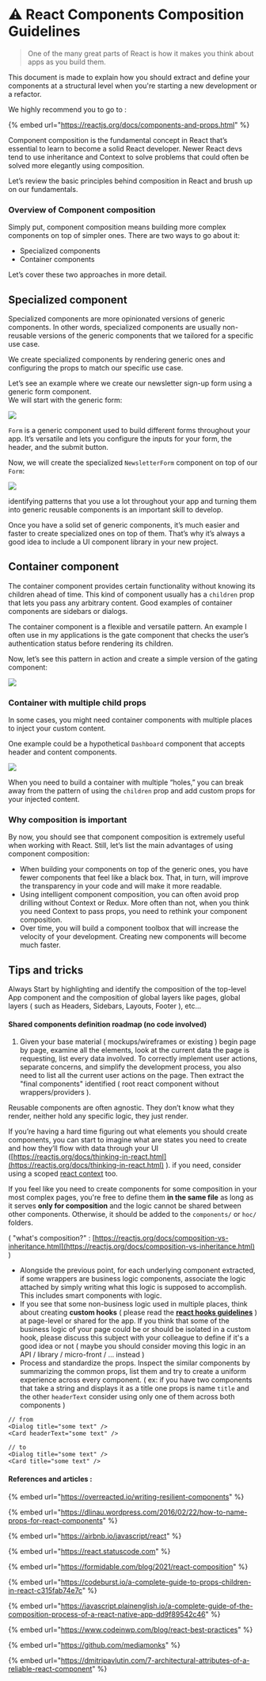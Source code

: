 # ⚠ React Components Composition Guidelines

> One of the many great parts of React is how it makes you think about apps as you build them.

This document is made to explain how you should extract and define your components at a structural level when you're starting a new development or a refactor.

We highly recommend you to go to :

{% embed url="https://reactjs.org/docs/components-and-props.html" %}

Component composition is the fundamental concept in React that’s essential to learn to become a solid React developer. Newer React devs tend to use inheritance and Context to solve problems that could often be solved more elegantly using composition.

Let’s review the basic principles behind composition in React and brush up on our fundamentals.

### Overview of Component composition <a href="#overview-of-component-composition" id="overview-of-component-composition"></a>

Simply put, component composition means building more complex components on top of simpler ones. There are two ways to go about it:

* Specialized components
* Container components

Let’s cover these two approaches in more detail.

## Specialized component <a href="#specialized-component" id="specialized-component"></a>

Specialized components are more opinionated versions of generic components. In other words, specialized components are usually non-reusable versions of the generic components that we tailored for a specific use case.

We create specialized components by rendering generic ones and configuring the props to match our specific use case.

Let’s see an example where we create our newsletter sign-up form using a generic form component.\
We will start with the generic form:

![](../.gitbook/assets/text.png)

`Form` is a generic component used to build different forms throughout your app. It’s versatile and lets you configure the inputs for your form, the header, and the submit button.

Now, we will create the specialized `NewsletterForm` component on top of our `Form`:

![](../.gitbook/assets/fsdfdfff.png)

identifying patterns that you use a lot throughout your app and turning them into generic reusable components is an important skill to develop.

Once you have a solid set of generic components, it’s much easier and faster to create specialized ones on top of them. That’s why it’s always a good idea to include a UI component library in your new project.

## Container component <a href="#container-component" id="container-component"></a>

The container component provides certain functionality without knowing its children ahead of time. This kind of component usually has a `children` prop that lets you pass any arbitrary content. Good examples of container components are sidebars or dialogs.

The container component is a flexible and versatile pattern. An example I often use in my applications is the gate component that checks the user’s authentication status before rendering its children.&#x20;

Now, let’s see this pattern in action and create a simple version of the gating component:

![](../.gitbook/assets/gate.png)

### Container with multiple child props <a href="#container-with-multiple-child-props" id="container-with-multiple-child-props"></a>

In some cases, you might need container components with multiple places to inject your custom content.

One example could be a hypothetical `Dashboard` component that accepts header and content components.

![](../.gitbook/assets/dash.png)

When you need to build a container with multiple “holes,” you can break away from the pattern of using the `children` prop and add custom props for your injected content.

### Why composition is important <a href="#why-composition-is-important" id="why-composition-is-important"></a>

By now, you should see that component composition is extremely useful when working with React. Still, let’s list the main advantages of using component composition:

* When building your components on top of the generic ones, you have fewer components that feel like a black box. That, in turn, will improve the transparency in your code and will make it more readable.
* Using intelligent component composition, you can often avoid prop drilling without Context or Redux. More often than not, when you think you need Context to pass props, you need to rethink your component composition.
* Over time, you will build a component toolbox that will increase the velocity of your development. Creating new components will become much faster.

## Tips and tricks

Always Start by highlighting and identify the composition of the top-level App component and the composition of global layers like pages, global layers ( such as Headers, Sidebars, Layouts, Footer ), etc…

#### Shared components definition roadmap (no code involved)

1. Given your base material ( mockups/wireframes or existing ) begin page by page, examine all the elements, look at the current data the page is requesting, list every data involved. To correctly implement user actions, separate concerns, and simplify the development process, you also need to list all the current user actions on the page. Then extract the "final components" identified ( root react component without wrappers/providers ).

Reusable components are often agnostic. They don’t know what they render, neither hold any specific logic, they just render.

If you’re having a hard time figuring out what elements you should create components, you can start to imagine what are states you need to create and how they’ll flow with data through your UI ([https://reactjs.org/docs/thinking-in-react.html](https://reactjs.org/docs/thinking-in-react.html) ). if you need, consider using a scoped [react context](https://reactjs.org/docs/context.html) too.

If you feel like you need to create components for some composition in your most complex pages, you're free to define them **in the same file** as long as it serves **only for composition** and the logic cannot be shared between other components. Otherwise, it should be added to the `components/` or `hoc/` folders.&#x20;

( "what's composition?" : [https://reactjs.org/docs/composition-vs-inheritance.html](https://reactjs.org/docs/composition-vs-inheritance.html) )

* Alongside the previous point, for each underlying component extracted, if some wrappers are business logic components, associate the logic attached by simply writing what this logic is supposed to accomplish. This includes smart components with logic.
* If you see that some non-business logic used in multiple places, think about creating **custom hooks** ( please read the [**react hooks guidelines**](broken-reference) ) at page-level or shared for the app. If you think that some of the business logic of your page could be or should be isolated in a custom hook, please discuss this subject with your colleague to define if it's a good idea or not               ( maybe you should consider moving this logic in an API / library / micro-front / ... instead )&#x20;
* &#x20;Process and standardize the props. Inspect the similar components by summarizing the common props, list them and try to create a uniform experience across every component. ( ex: if you have two components that take a string and displays it as a title one props is name `title` and the other `headerText` consider using only one of them across both components )

```tsx
// from
<Dialog title="some text" />
<Card headerText="some text" />

// to 
<Dialog title="some text" />
<Card title="some text" />

```

#### References and articles :

{% embed url="https://overreacted.io/writing-resilient-components" %}

{% embed url="https://dlinau.wordpress.com/2016/02/22/how-to-name-props-for-react-components" %}

{% embed url="https://airbnb.io/javascript/react" %}

{% embed url="https://react.statuscode.com" %}

{% embed url="https://formidable.com/blog/2021/react-composition" %}

{% embed url="https://codeburst.io/a-complete-guide-to-props-children-in-react-c315fab74e7c" %}

{% embed url="https://javascript.plainenglish.io/a-complete-guide-of-the-composition-process-of-a-react-native-app-dd9f89542c46" %}

{% embed url="https://www.codeinwp.com/blog/react-best-practices" %}

{% embed url="https://github.com/mediamonks" %}

{% embed url="https://dmitripavlutin.com/7-architectural-attributes-of-a-reliable-react-component" %}
